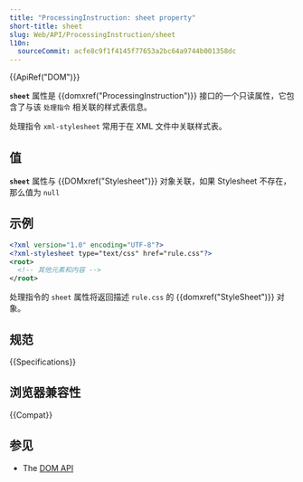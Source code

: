 ```yaml
---
title: "ProcessingInstruction: sheet property"
short-title: sheet
slug: Web/API/ProcessingInstruction/sheet
l10n:
  sourceCommit: acfe8c9f1f4145f77653a2bc64a9744b001358dc
---
```


{{ApiRef("DOM")}}

**`sheet`** 属性是 {{domxref("ProcessingInstruction")}} 接口的一个只读属性，它包含了与该 `处理指令` 相关联的样式表信息。

处理指令 `xml-stylesheet` 常用于在 XML 文件中关联样式表。

## 值

**`sheet`** 属性与 {{DOMxref("Stylesheet")}} 对象关联，如果 Stylesheet 不存在，那么值为 `null`

## 示例

```xml
<?xml version="1.0" encoding="UTF-8"?>
<?xml-stylesheet type="text/css" href="rule.css"?>
<root>
  <!-- 其他元素和内容 -->
</root>
```

处理指令的 `sheet` 属性将返回描述 `rule.css` 的 {{domxref("StyleSheet")}} 对象。

## 规范

{{Specifications}}

## 浏览器兼容性

{{Compat}}

## 参见

- The [DOM API](/zh-CN/docs/Web/API/Document_Object_Model)
